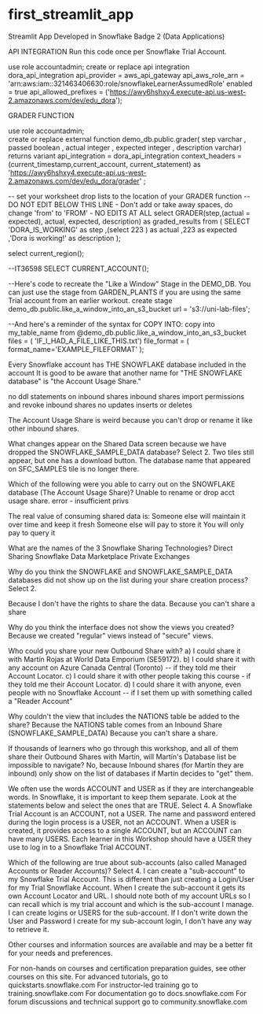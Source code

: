 # first_streamlit_app
Streamlit App Developed in Snowflake Badge 2 (Data Applications)

API INTEGRATION
Run this code once per Snowflake Trial Account.

use role accountadmin;
create or replace api integration dora_api_integration
api_provider = aws_api_gateway
api_aws_role_arn = 'arn:aws:iam::321463406630:role/snowflakeLearnerAssumedRole'
enabled = true
api_allowed_prefixes = ('https://awy6hshxy4.execute-api.us-west-2.amazonaws.com/dev/edu_dora');


GRADER FUNCTION

use role accountadmin;  
create or replace external function demo_db.public.grader(
      step varchar
    , passed boolean
    , actual integer
    , expected integer
    , description varchar)
returns variant
api_integration = dora_api_integration 
context_headers = (current_timestamp,current_account, current_statement) 
as 'https://awy6hshxy4.execute-api.us-west-2.amazonaws.com/dev/edu_dora/grader'
; 


-- set your worksheet drop lists to the location of your GRADER function
--DO NOT EDIT BELOW THIS LINE - Don't add or take away spaces, do change 'from' to 'FROM' - NO EDITS AT ALL
select GRADER(step,(actual = expected), actual, expected, description) as graded_results from (
SELECT 'DORA_IS_WORKING' as step
 ,(select 223 ) as actual
 ,223 as expected
 ,'Dora is working!' as description
); 



select current_region();

--IT36598
SELECT CURRENT_ACCOUNT();

--Here's code to recreate the "Like a Window" Stage in the DEMO_DB. You can just use the stage from GARDEN_PLANTS if you are using the same Trial account from an earlier workout. 
create stage demo_db.public.like_a_window_into_an_s3_bucket
url = 's3://uni-lab-files';

--And here's a reminder of the syntax for COPY INTO:
copy into my_table_name
from @demo_db.public.like_a_window_into_an_s3_bucket
files = ( 'IF_I_HAD_A_FILE_LIKE_THIS.txt')
file_format = ( format_name='EXAMPLE_FILEFORMAT' );


Every Snowflake account has THE SNOWFLAKE database included in the account
It is good to be aware that another name for "THE SNOWFLAKE database" is "the Account Usage Share." 

no ddl statements on inbound shares
inbound shares import permissions and revoke
inbound shares no updates inserts or deletes

The Account Usage Share is weird because you can't drop or rename it like other inbound shares.

What changes appear on the Shared Data screen because we have dropped the SNOWFLAKE_SAMPLE_DATA database?
Select 2.
Two tiles still appear, but one has a download button.
The database name that appeared on SFC_SAMPLES tile is no longer there.

Which of the following were you able to carry out on the SNOWFLAKE database (The Account Usage Share)?
Unable to rename or drop acct usage share. error - insufficient privs


The real value of consuming shared data is:
Someone else will maintain it over time and keep it fresh
Someone else will pay to store it
You will only pay to query it

What are the names of the 3 Snowflake Sharing Technologies?
Direct Sharing
Snowflake Data Marketplace
Private Exchanges

Why do you think the SNOWFLAKE and SNOWFLAKE_SAMPLE_DATA databases did not show up on the list during your share creation process?
Select 2.

Because I don't have the rights to share the data.
Because you can't share a share


Why do you think the interface does not show the views you created?
Because we created "regular" views instead of "secure" views.


Who could you share your new Outbound Share with?
a) I could share it with Martín Rojas at World Data Emporium (SE59172).
b) I could share it with any account on Azure Canada Central (Toronto) -- if they told me their Account Locator.
c) I could share it with other people taking this course - if they told me their Account Locator.
d) I could share it with anyone, even people with no Snowflake Account -- if I set them up with something called a "Reader Account"


Why couldn't the view that includes the NATIONS table be added to the share?
Because the NATIONS table comes from an Inbound Share (SNOWFLAKE_SAMPLE_DATA)
Because you can't share a share.


If thousands of learners who go through this workshop, and all of them share their Outbound Shares with Martín, will Martín's Database list be impossible to navigate?
No, because Inbound shares (for Martín they are inbound) only show on the list of databases if Martín decides to "get" them.


We often use the words ACCOUNT and USER as if they are interchangeable words. In Snowflake, it is important to keep them separate. Look at the statements below and select the ones that are TRUE.
Select 4.
A Snowflake Trial Account is an ACCOUNT, not a USER.
The name and password entered during the login process is a USER, not an ACCOUNT.
When a USER is created, it provides access to a single ACCOUNT, but an ACCOUNT can have many USERS.
Each learner in this Workshop should have a USER they use to log in to a Snowflake Trial ACCOUNT.


Which of the following are true about sub-accounts (also called Managed Accounts or Reader Accounts)?
Select 4.
I can create a "sub-account" to my Snowflake Trial Account. This is different than just creating a Login/User for my Trial Snowflake Account.
When I create the sub-account it gets its own Account Locator and URL.
I should note both of my account URLs so I can recall which is my trial account and which is the sub-account I manage.
I can create logins or USERS for the sub-account. If I don't write down the User and Password I create for my sub-account login, I don't have any way to retrieve it.







Other courses and information sources are available and may be a better fit for your needs and preferences. 

For non-hands on courses and certification preparation guides, see other courses on this site. 
For advanced tutorials, go to quickstarts.snowflake.com 
For instructor-led training go to training.snowflake.com
For documentation go to docs.snowflake.com
For forum discussions and technical support go to community.snowflake.com 

